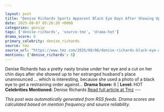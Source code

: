 ```yaml
---

layout: post
title: "Denise Richards Sports Apparent Black Eye Days After Showing Up at Estranged Husband's House"
date: 2025-08-07 05:26:20 +0000
categories: gossip
tags: ['denise-richards', 'source-tmz', 'drama-hot']
drama_score: 6
primary_celebrity: denise_richards
source: tmz
source_url: "https://www.tmz.com/2025/08/06/denise-richards-black-eye-aaron-phypers-divorce/"
mentions: {'denise_richards': 6}
---
```


Denise Richards has a pretty nasty bruise under her eye and a cut on her chin days after she showed up to her estranged husband's place unannounced ... which is interesting, because she used a photo of a black eye to get a restraining order against… **Drama Score:** 6 | **Level:** HOT **Celebrities Mentioned:** Denise Richards [Read full article at Tmz](https://www.tmz.com/2025/08/06/denise-richards-black-eye-aaron-phypers-divorce/) --- 

*This post was automatically generated from RSS feeds. Drama scores are calculated based on mention frequency and source reliability.*
